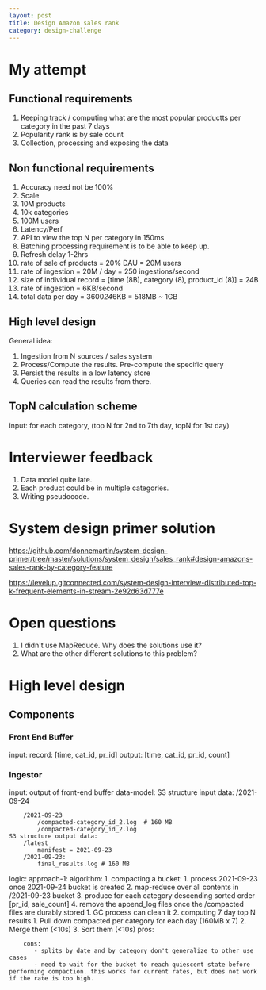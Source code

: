 ```yaml
---
layout: post
title: Design Amazon sales rank
category: design-challenge
---
```


# My attempt

## Functional requirements

1. Keeping track / computing what are the most popular productts per category
   in the past 7 days
2. Popularity rank is by sale count
3. Collection, processing and exposing the data

## Non functional requirements

1. Accuracy need not be 100%
2. Scale
  1. 10M products
  2. 10k categories
  3. 100M users
3. Latency/Perf
  1. API to view the top N per category in 150ms
  2. Batching processing requirement is to be able to keep up.
4. Refresh delay 1-2hrs
5. rate of sale of products = 20% DAU = 20M users
6. rate of ingestion = 20M / day = 250 ingestions/second
7. size of individual record = [time (8B), category (8), product_id (8)] = 24B
8. rate of ingestion = 6KB/second
9. total data per day = 3600*24*6KB = 518MB ~ 1GB


## High level design

General idea:
  1. Ingestion from N sources / sales system
  2. Process/Compute the results. Pre-compute the specific query
  3. Persist the results in a low latency store
  4. Queries can read the results from there.


## TopN calculation scheme

input: for each category, (top N for 2nd to 7th day, topN for 1st day)

# Interviewer feedback

1. Data model quite late.
2. Each product could be in multiple categories.
3. Writing pseudocode.

# System design primer solution

https://github.com/donnemartin/system-design-primer/tree/master/solutions/system_design/sales_rank#design-amazons-sales-rank-by-category-feature

https://levelup.gitconnected.com/system-design-interview-distributed-top-k-frequent-elements-in-stream-2e92d63d777e

# Open questions

1. I didn't use MapReduce. Why does the solutions use it?
2. What are the other different solutions to this problem?

# High level design

## Components

### Front End Buffer

input:
    record: [time, cat_id, pr_id]
output:
    [time, cat_id, pr_id, count]

### Ingestor

input:
    output of front-end buffer
data-model:
    S3 structure input data:
        /2021-09-24

        /2021-09-23
            /compacted-category_id_2.log  # 160 MB
            /compacted-category_id_2.log
    S3 structure output data:
        /latest
            manifest = 2021-09-23
        /2021-09-23:
            final_results.log # 160 MB
logic:
    approach-1:
        algorithm:
           1. compacting a bucket:
              1. process 2021-09-23 once 2021-09-24 bucket is created
              2. map-reduce over all contents in /2021-09-23 bucket
              3. produce for each category descending sorted order [pr_id, sale_count]
              4. remove the append_log files once the /compacted files are durably stored
                 1. GC process can clean it
           2. computing 7 day top N results
              1. Pull down compacted per category for each day (160MB x 7)
              2. Merge them (<10s)
              3. Sort them (<10s)
        pros:

        cons:
           - splits by date and by category don't generalize to other use cases
           - need to wait for the bucket to reach quiescent state before performing compaction. this works for current rates, but does not work if the rate is too high.

